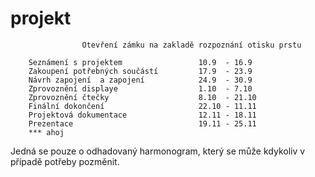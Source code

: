 # projekt
                    Otevření zámku na zakladě rozpoznání otisku prstu
                    
        Seznámení s projektem                 10.9  - 16.9
        Zakoupení potřebných součástí         17.9  - 23.9
        Návrh zapojení  a zapojení            24.9  - 30.9
        Zprovoznění displaye                  1.10  - 7.10
        Zprovoznění čtečky                    8.10  - 21.10
        Finální dokončení                     22.10 - 11.11
        Projektová dokumentace                12.11 - 18.11 
        Prezentace                            19.11 - 25.11
        *** ahoj
        
                    
                    
 Jedná se pouze o odhadovaný harmonogram, který se může kdykoliv v případě potřeby pozměnit.
       
       
  
